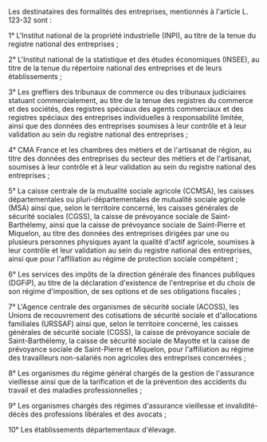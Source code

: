 Les destinataires des formalités des entreprises, mentionnés à l'article L. 123-32 sont :

1° L'Institut national de la propriété industrielle (INPI), au titre de la tenue du registre national des entreprises ;

2° L'Institut national de la statistique et des études économiques (INSEE), au titre de la tenue du répertoire national des entreprises et de leurs établissements ;

3° Les greffiers des tribunaux de commerce ou des tribunaux judiciaires statuant commercialement, au titre de la tenue des registres du commerce et des sociétés, des registres spéciaux des agents commerciaux et des registres spéciaux des entreprises individuelles à responsabilité limitée, ainsi que des données des entreprises soumises à leur contrôle et à leur validation au sein du registre national des entreprises ;

4° CMA France et les chambres des métiers et de l'artisanat de région, au titre des données des entreprises du secteur des métiers et de l'artisanat, soumises à leur contrôle et à leur validation au sein du registre national des entreprises ;

5° La caisse centrale de la mutualité sociale agricole (CCMSA), les caisses départementales ou pluri-départementales de mutualité sociale agricole (MSA) ainsi que, selon le territoire concerné, les caisses générales de sécurité sociales (CGSS), la caisse de prévoyance sociale de Saint-Barthélemy, ainsi que la caisse de prévoyance sociale de Saint-Pierre et Miquelon, au titre des données des entreprises dirigées par une ou plusieurs personnes physiques ayant la qualité d'actif agricole, soumises à leur contrôle et leur validation au sein du registre national des entreprises, ainsi que pour l'affiliation au régime de protection sociale compétent ;

6° Les services des impôts de la direction générale des finances publiques (DGFiP), au titre de la déclaration d'existence de l'entreprise et du choix de son régime d'imposition, de ses options et de ses obligations fiscales ;

7° L'Agence centrale des organismes de sécurité sociale (ACOSS), les Unions de recouvrement des cotisations de sécurité sociale et d'allocations familiales (URSSAF) ainsi que, selon le territoire concerné, les caisses générales de sécurité sociale (CGSS), la caisse de prévoyance sociale de Saint-Barthélemy, la caisse de sécurité sociale de Mayotte et la caisse de prévoyance sociale de Saint-Pierre et Miquelon, pour l'affiliation au régime des travailleurs non-salariés non agricoles des entreprises concernées ;

8° Les organismes du régime général chargés de la gestion de l'assurance vieillesse ainsi que de la tarification et de la prévention des accidents du travail et des maladies professionnelles ;

9° Les organismes chargés des régimes d'assurance vieillesse et invalidité-décès des professions libérales et des avocats ;

10° Les établissements départementaux d'élevage.
